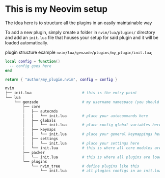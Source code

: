# This is my Neovim setup

The idea here is to structure all the plugins in an easily maintainable way

To add a new plugin, simply create a folder in `nvim/lua/plugins/` directory
and add an `init.lua` file that houses your setup for said plugin and it will
be loaded automatically.

plugin structure example `nvim/lua/genzade/plugins/my_plugin/init.lua`;

```lua
local config = function()
  -- config goes here
end

return { "author/my_plugin.nvim", config = config }
```

```bash
nvim
├── init.lua                       # this is the entry point
└── lua
    └── genzade                    # my username namespace (you should use your own)
        ├── core
        │   ├── autocmds
        │   │   └── init.lua       # place your autocommands here
        │   ├── globals
        │   │   └── init.lua       # place config global variables here
        │   ├── keymaps
        │   │   └── init.lua       # place your general keymappings here
        │   ├── settings
        │   │   └── init.lua       # place your settings here
        │   └── init.lua           # this is where all core modules are loaded
        ├── packer
        │   └── init.lua           # this is where all plugins are loaded
        └── plugins
            └── nvim_tree          # define plugins like this
                └── init.lua       # all plugins configs in an init.lua file
```
